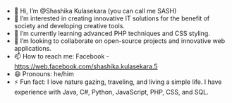 - 👋 Hi, I’m @Shashika Kulasekara (you can call me SASH)
- 👀 I’m interested in creating innovative IT solutions for the benefit of society and developing creative tools.
- 🌱 I’m currently learning advanced PHP techniques and CSS styling.
- 💞️ I’m looking to collaborate on open-source projects and innovative web applications.
- 📫 How to reach me: Facebook - https://web.facebook.com/shashika.kulasekara.5 
- 😄 Pronouns: he/him
- ⚡ Fun fact: I love nature gazing, traveling, and living a simple life. I have experience with Java, C#, Python, JavaScript, PHP, CSS, and SQL.

<!---
SASHTEK/SASHTEK is a ✨ special ✨ repository because its `README.md` (this file) appears on your GitHub profile.
You can click the Preview link to take a look at your changes.
--->
